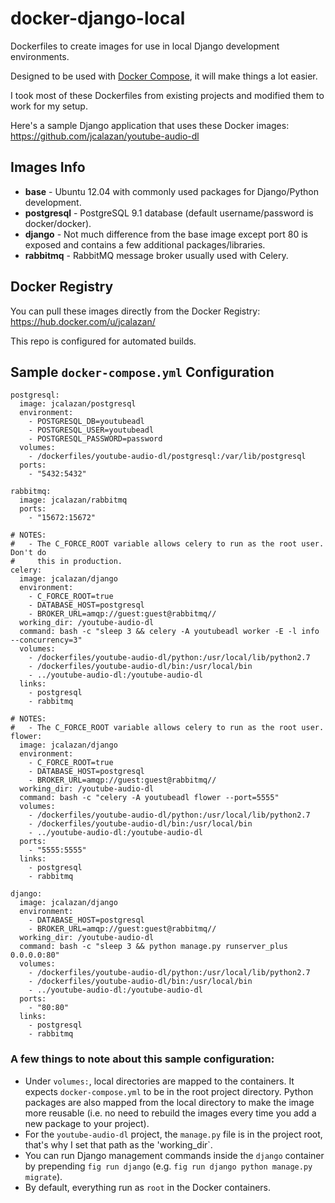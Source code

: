 docker-django-local
===================

Dockerfiles to create images for use in local Django development environments.

Designed to be used with [Docker Compose](https://docs.docker.com/compose/), it will make things a lot easier.

I took most of these Dockerfiles from existing projects and modified them to work for my setup.

Here's a sample Django application that uses these Docker images: https://github.com/jcalazan/youtube-audio-dl

## Images Info

- **base** - Ubuntu 12.04 with commonly used packages for Django/Python development.
- **postgresql** - PostgreSQL 9.1 database (default username/password is docker/docker).
- **django** - Not much difference from the base image except port 80 is exposed and contains a few additional packages/libraries.
- **rabbitmq** - RabbitMQ message broker usually used with Celery. 

## Docker Registry

You can pull these images directly from the Docker Registry: https://hub.docker.com/u/jcalazan/

This repo is configured for automated builds.

## Sample ```docker-compose.yml``` Configuration

```
postgresql:
  image: jcalazan/postgresql
  environment:
    - POSTGRESQL_DB=youtubeadl
    - POSTGRESQL_USER=youtubeadl
    - POSTGRESQL_PASSWORD=password
  volumes:
    - /dockerfiles/youtube-audio-dl/postgresql:/var/lib/postgresql
  ports:
    - "5432:5432"

rabbitmq:
  image: jcalazan/rabbitmq
  ports:
    - "15672:15672"

# NOTES:
#   - The C_FORCE_ROOT variable allows celery to run as the root user. Don't do
#     this in production.
celery:
  image: jcalazan/django
  environment:
    - C_FORCE_ROOT=true
    - DATABASE_HOST=postgresql
    - BROKER_URL=amqp://guest:guest@rabbitmq//
  working_dir: /youtube-audio-dl
  command: bash -c "sleep 3 && celery -A youtubeadl worker -E -l info --concurrency=3"
  volumes:
    - /dockerfiles/youtube-audio-dl/python:/usr/local/lib/python2.7
    - /dockerfiles/youtube-audio-dl/bin:/usr/local/bin
    - ../youtube-audio-dl:/youtube-audio-dl
  links:
    - postgresql
    - rabbitmq

# NOTES:
#   - The C_FORCE_ROOT variable allows celery to run as the root user.
flower:
  image: jcalazan/django
  environment:
    - C_FORCE_ROOT=true
    - DATABASE_HOST=postgresql
    - BROKER_URL=amqp://guest:guest@rabbitmq//
  working_dir: /youtube-audio-dl
  command: bash -c "celery -A youtubeadl flower --port=5555"
  volumes:
    - /dockerfiles/youtube-audio-dl/python:/usr/local/lib/python2.7
    - /dockerfiles/youtube-audio-dl/bin:/usr/local/bin
    - ../youtube-audio-dl:/youtube-audio-dl
  ports:
    - "5555:5555"
  links:
    - postgresql
    - rabbitmq

django:
  image: jcalazan/django
  environment:
    - DATABASE_HOST=postgresql
    - BROKER_URL=amqp://guest:guest@rabbitmq//
  working_dir: /youtube-audio-dl
  command: bash -c "sleep 3 && python manage.py runserver_plus 0.0.0.0:80" 
  volumes:
    - /dockerfiles/youtube-audio-dl/python:/usr/local/lib/python2.7
    - /dockerfiles/youtube-audio-dl/bin:/usr/local/bin
    - ../youtube-audio-dl:/youtube-audio-dl
  ports:
    - "80:80"
  links:
    - postgresql
    - rabbitmq
```

### A few things to note about this sample configuration:

- Under `volumes:`, local directories are mapped to the containers.  It expects `docker-compose.yml` to be in the root project directory.  Python packages are also mapped from the local directory to make the image more reusable (i.e. no need to rebuild the images every time you add a new package to your project).
- For the `youtube-audio-dl` project, the `manage.py` file is in the project root, that's why I set that path as the 'working_dir`.
- You can run Django management commands inside the `django` container by prepending `fig run django` (e.g. `fig run django python manage.py migrate`).
- By default, everything run as `root` in the Docker containers.